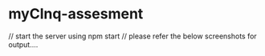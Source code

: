 # myClnq-assesment

// start the server using npm start
// please refer the below screenshots for output....